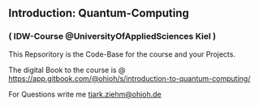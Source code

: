 ## Introduction: Quantum-Computing
### ( IDW-Course @UniversityOfAppliedSciences Kiel )

This Repsoritory is the Code-Base for the course and your Projects.

The digital Book to the course is @ https://app.gitbook.com/@ohioh/s/introduction-to-quantum-computing/

For Questions write me tjark.ziehm@ohioh.de 
